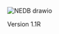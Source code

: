
![NEDB drawio](https://user-images.githubusercontent.com/82230863/148347292-a5fd83be-9b96-41e5-aa35-6edd892dbb1e.png)


Version 1.1R
